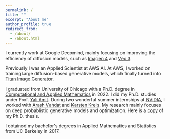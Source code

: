 ```yaml
---
permalink: /
title: ""
excerpt: "About me"
author_profile: true
redirect_from: 
  - /about/
  - /about.html
---
```

I currently work at Google Deepmind, mainly focusing on improving the efficiency of diffusion models, such as [Imagen 4](https://deepmind.google/models/imagen/) and [Veo 3](https://deepmind.google/models/veo/).

Previously I was an Applied Scientist at AWS AI. At AWS, I worked on training large diffusion-based generative models, which finally turned into [Titan Image Generator](https://aws.amazon.com/bedrock/titan/).

I graduated from University of Chicago with a Ph.D. degree in [Computational and Applied Mathematics](https://cam.uchicago.edu) in 2022. I did my Ph.D. studies under Prof. [Yali Amit](https://galton.uchicago.edu/~amit/). During two wonderful summer internships at [NVIDIA](https://www.nvidia.com/en-us/research/), I worked with [Arash Vahdat](http://latentspace.cc/arash_vahdat/) and [Karsten Kreis](https://karstenkreis.github.io/). My research mainly focuses on deep probablistic generative models and optimization. Here is a [copy](https://knowledge.uchicago.edu/record/3954) of my Ph.D. thesis. <br>

I obtained my bachelor's degrees in Applied Mathematics and Statistics from UC Berkeley in 2017. <br>



